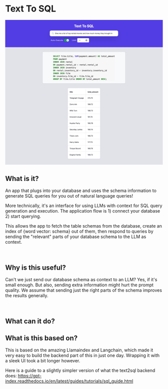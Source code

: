 # Text To SQL

![Screenshot of Text2SQL React app showing the generated SQL query and results from a natural language query on the dvdrentals database.](./images/limit_example.jpg)

## What is it?
An app that plugs into your database and uses the schema information to generate SQL queries for you out of natural language queries!


More technically, it's an interface for using LLMs with context for SQL query generation and execution.
The application flow is 1) connect your database 2) start querying.

This allows the app to fetch the table schemas from the database, create an index of {word vector: schema} out of them, then respond to queries by sending the "relevant" parts of your database schema to the LLM as context.



<br/>

## Why is this useful?

Can't we just send our database schema as context to an LLM? Yes, if it's small enough. But also, sending extra information might hurt the prompt quality.
We assume that sending just the right parts of the schema improves the results generally.

<br/>


## What can it do?


## What is this based on?

This is based on the amazing Llamaindex and Langchain, which made it very easy to build the backend part of this in just one day. Wrapping it with a sleek UI took a bit longer however.

Here is a guide to a slightly simpler version of what the text2sql backend does: https://gpt-index.readthedocs.io/en/latest/guides/tutorials/sql_guide.html



